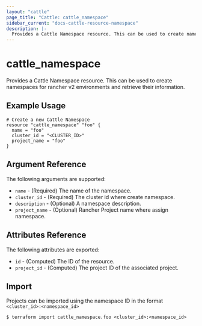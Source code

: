 ```yaml
---
layout: "cattle"
page_title: "Cattle: cattle_namespace"
sidebar_current: "docs-cattle-resource-namespace"
description: |-
  Provides a Cattle Namespace resource. This can be used to create namespaces for rancher v2 environments and retrieve their information.
---
```


# cattle\_namespace

Provides a Cattle Namespace resource. This can be used to create namespaces for rancher v2 environments and retrieve their information.

## Example Usage

```hcl
# Create a new Cattle Namespace
resource "cattle_namespace" "foo" {
  name = "foo"
  cluster_id = "<CLUSTER_ID>"
  project_name = "foo"
}
```

## Argument Reference

The following arguments are supported:

* `name` - (Required) The name of the namespace.
* `cluster_id` - (Required) The cluster id where create namespace.
* `description` - (Optional) A namespace description.
* `project_name` - (Optional) Rancher Project name where assign namespace.

## Attributes Reference

The following attributes are exported:

* `id` - (Computed) The ID of the resource.
* `project_id` - (Computed) The project ID of the associated project.

## Import

Projects can be imported using the namespace ID in the format `<cluster_id>:<namespace_id>`

```
$ terraform import cattle_namespace.foo <cluster_id>:<namespace_id>
```

